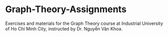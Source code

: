 # Graph-Theory-Assignments
Exercises and materials for the Graph Theory course at Industrial University of Ho Chi Minh City, instructed by Dr. Nguyễn Văn Khoa.
